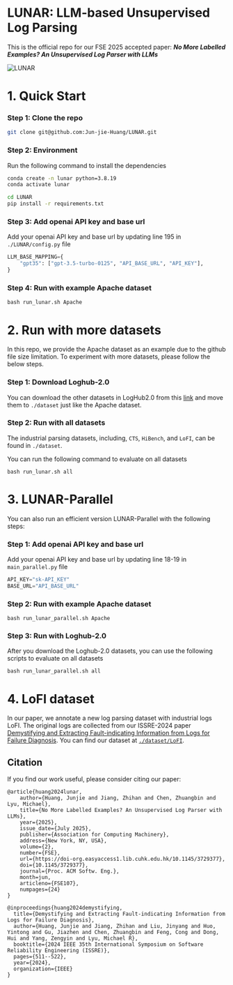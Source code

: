 # LUNAR: LLM-based Unsupervised Log Parsing

This is the official repo for our FSE 2025 accepted paper: _**No More Labelled Examples? An Unsupervised Log Parser with LLMs**_


![LUNAR](./others/framework.jpg)


# 1. Quick Start
### Step 1: Clone the repo
```bash
git clone git@github.com:Jun-jie-Huang/LUNAR.git
```
### Step 2: Environment
Run the following command to install the dependencies
```bash
conda create -n lunar python=3.8.19
conda activate lunar

cd LUNAR
pip install -r requirements.txt
```

### Step 3: Add openai API key and base url
Add your openai API key and base url by updating line 195 in `./LUNAR/config.py` file
```python
LLM_BASE_MAPPING={
    "gpt35": ["gpt-3.5-turbo-0125", "API_BASE_URL", "API_KEY"],
}
```

### Step 4: Run with example Apache dataset
```commandline
bash run_lunar.sh Apache
```

# 2. Run with more datasets
In this repo, we provide the Apache dataset as an example due to the github file size limitation. To experiment with more datasets, please follow the below steps.

### Step 1: Download Loghub-2.0
You can download the other datasets in LogHub2.0 from this [link](https://zenodo.org/records/8275861) and move them to `./dataset` just like the Apache dataset.


### Step 2: Run with all datasets
The industrial parsing datasets, including, `CTS`, `HiBench`, and `LoFI`, can be found in `./dataset`. 

You can run the following command to evaluate on all datasets
```commandline
bash run_lunar.sh all
```


# 3. LUNAR-Parallel
You can also run an efficient version LUNAR-Parallel with the following steps:

### Step 1: Add openai API key and base url
Add your openai API key and base url by updating line 18-19 in `main_parallel.py` file
```python
API_KEY="sk-API_KEY"
BASE_URL="API_BASE_URL"
```

### Step 2: Run with example Apache dataset
```commandline
bash run_lunar_parallel.sh Apache
```

### Step 3: Run with Loghub-2.0
After you download the Loghub-2.0 datasets, you can use the following scripts to evaluate on all datasets
```commandline
bash run_lunar_parallel.sh all
```

# 4. LoFI dataset
In our paper, we annotate a new log parsing dataset with industrial logs LoFI. The original logs are collected from our ISSRE-2024 paper [Demystifying and Extracting Fault-indicating Information from Logs for Failure Diagnosis](https://arxiv.org/pdf/2409.13561).
You can find our dataset at [`./dataset/LoFI`](https://github.com/Jun-jie-Huang/LUNAR/blob/main/LUNAR/dataset/LoFI).


## Citation
If you find our work useful, please consider citing our paper:

```
@article{huang2024lunar,
    author={Huang, Junjie and Jiang, Zhihan and Chen, Zhuangbin and Lyu, Michael},
    title={No More Labelled Examples? An Unsupervised Log Parser with LLMs},
    year={2025},
    issue_date={July 2025},
    publisher={Association for Computing Machinery},
    address={New York, NY, USA},
    volume={2},
    number={FSE},
    url={https://doi-org.easyaccess1.lib.cuhk.edu.hk/10.1145/3729377},
    doi={10.1145/3729377},
    journal={Proc. ACM Softw. Eng.},
    month=jun,
    articleno={FSE107},
    numpages={24}
}

@inproceedings{huang2024demystifying,
  title={Demystifying and Extracting Fault-indicating Information from Logs for Failure Diagnosis},
  author={Huang, Junjie and Jiang, Zhihan and Liu, Jinyang and Huo, Yintong and Gu, Jiazhen and Chen, Zhuangbin and Feng, Cong and Dong, Hui and Yang, Zengyin and Lyu, Michael R},
  booktitle={2024 IEEE 35th International Symposium on Software Reliability Engineering (ISSRE)},
  pages={511--522},
  year={2024},
  organization={IEEE}
}
```
